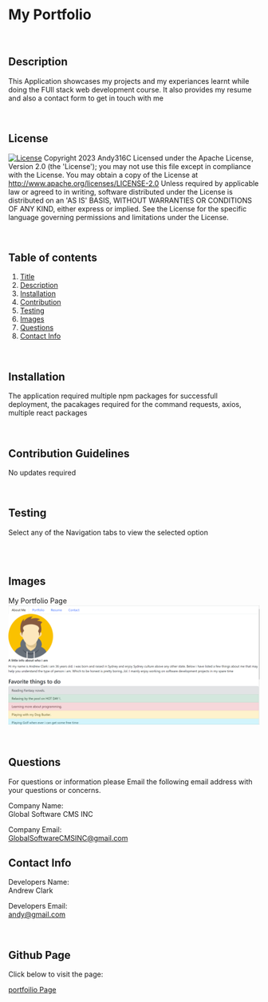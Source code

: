 # My Portfolio
<div id='title'>

  </div>

  <br>
  <div id='desc'>

  ## Description
  This Application showcases my projects and my experiances learnt while doing the FUll stack web development course. It also provides my resume and also a contact form to get in touch with me
  </div>
  <br>

## License
  
  [![License](https://img.shields.io/badge/License-Apache_2.0-blue.svg)](https://opensource.org/licenses/Apache-2.0)  Copyright 2023 Andy316C Licensed under the Apache License, Version 2.0 (the 'License'); you may not use this file except in compliance with the License. You may obtain a copy of the License at http://www.apache.org/licenses/LICENSE-2.0 Unless required by applicable law or agreed to in writing, software distributed under the License is distributed on an 'AS IS' BASIS, WITHOUT WARRANTIES OR CONDITIONS OF ANY KIND, either express or implied. See the License for the specific language governing permissions and limitations under the License.


  <br>
  
  ## Table of contents
  <ol>
  <li><a href='#title'>Title</a></li>
  <li><a href='#desc'>Description</a></li>
  <li><a href='#install'>Installation</a></li>
  <li><a href='#cont'>Contribution</a></li>
  <li><a href='#test'>Testing</a></li>
  <li><a href='#images'>Images</a></li>
  <li><a href='#questions'>Questions</a></li>
  <li><a href='#contact'>Contact Info</a></li>
  </ol>
  <br>

  <div id='install'>

  ## Installation
  The application required multiple npm packages for successfull deployment, the pacakages required for the command requests, axios, multiple react packages

  </div>
  <br>


  <div id='cont'>

  ## Contribution Guidelines
  No updates required
  </div>
  <br>

  <div id='test'>

  ## Testing
  Select any of the Navigation tabs to view the selected option
  

<br>
  </div>
  <br>
   <div id='images'>

  ## Images
  My Portfolio Page
  <img src= './src/components/images/readme.png'>
  <br>

  
  
  </div>

  <br>
  
  <div id='questions'>
  
  ## Questions
  
  For questions or information please Email the following email address with your questions or concerns.
  <br>

  Company Name:<br>
  Global Software CMS INC
  <br>

  Company Email: <br>
  GlobalSoftwareCMSINC@gmail.com
  </div>

   <div id='contact'>
  
  ## Contact Info
  Developers Name: <br>
  Andrew Clark
  <br>

  Developers Email: <br>
  andy@gmail.com

  </div>

   <div id='VideoLink'>
<br>

## Github Page

Click below to visit the page:

<a href= "https://andy316c.github.io/CurrentPortfolio/">portfoilio Page </a>

   </div>



  